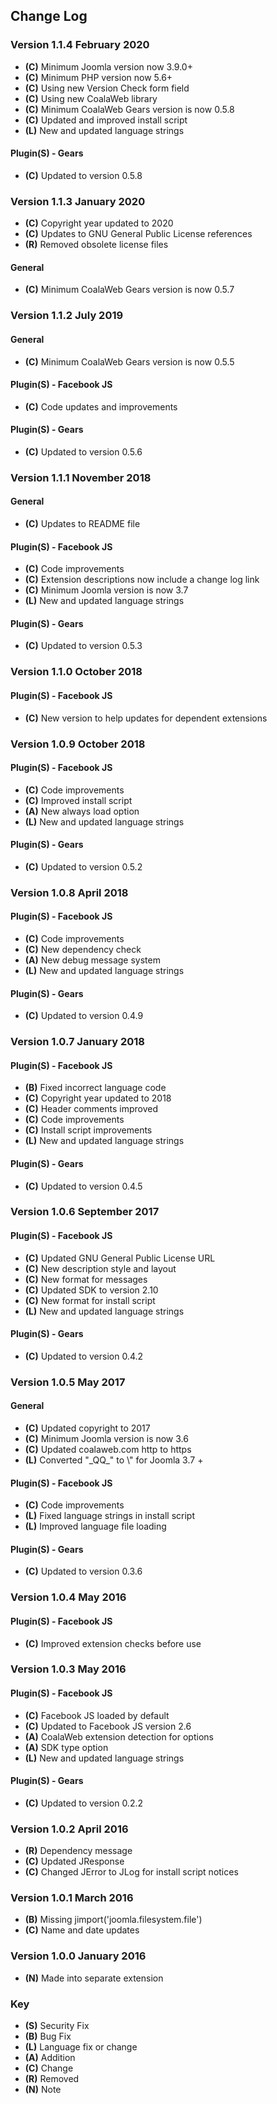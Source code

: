 ## Change Log

### Version 1.1.4 February 2020
- **(C)** Minimum Joomla version now 3.9.0+
- **(C)** Minimum PHP version now 5.6+
- **(C)** Using new Version Check form field
- **(C)** Using new CoalaWeb library
- **(C)** Minimum CoalaWeb Gears version is now 0.5.8
- **(C)** Updated and improved install script
- **(L)** New and updated language strings

#### Plugin(S) - Gears
- **(C)** Updated to version 0.5.8

### Version 1.1.3 January 2020
- **(C)** Copyright year updated to 2020
- **(C)** Updates to GNU General Public License references
- **(R)** Removed obsolete license files

#### General
- **(C)** Minimum CoalaWeb Gears version is now 0.5.7

### Version 1.1.2 July 2019

#### General
- **(C)** Minimum CoalaWeb Gears version is now 0.5.5

#### Plugin(S) - Facebook JS
- **(C)** Code updates and improvements

#### Plugin(S) - Gears
- **(C)** Updated to version 0.5.6

### Version 1.1.1 November 2018

#### General
- **(C)** Updates to README file

#### Plugin(S) - Facebook JS
- **(C)** Code improvements
- **(C)** Extension descriptions now include a change log link
- **(C)** Minimum Joomla version is now 3.7
- **(L)** New and updated language strings

#### Plugin(S) - Gears
- **(C)** Updated to version 0.5.3

### Version 1.1.0 October 2018

#### Plugin(S) - Facebook JS
- **(C)** New version to help updates for dependent extensions

### Version 1.0.9 October 2018

#### Plugin(S) - Facebook JS
- **(C)** Code improvements
- **(C)** Improved install script
- **(A)** New always load option
- **(L)** New and updated language strings

#### Plugin(S) - Gears
- **(C)** Updated to version 0.5.2

### Version 1.0.8 April 2018

#### Plugin(S) - Facebook JS
- **(C)** Code improvements
- **(C)** New dependency check
- **(A)** New debug message system
- **(L)** New and updated language strings

#### Plugin(S) - Gears
- **(C)** Updated to version 0.4.9

### Version 1.0.7 January 2018

#### Plugin(S) - Facebook JS
- **(B)** Fixed incorrect language code
- **(C)** Copyright year updated to 2018
- **(C)** Header comments improved
- **(C)** Code improvements
- **(C)** Install script improvements
- **(L)** New and updated language strings

#### Plugin(S) - Gears
- **(C)** Updated to version 0.4.5

### Version 1.0.6 September 2017

#### Plugin(S) - Facebook JS
- **(C)** Updated GNU General Public License URL
- **(C)** New description style and layout
- **(C)** New format for messages
- **(C)** Updated SDK to version 2.10
- **(C)** New format for install script
- **(L)** New and updated language strings

#### Plugin(S) - Gears
- **(C)** Updated to version 0.4.2

### Version 1.0.5 May 2017

#### General
- **(C)** Updated copyright to 2017
- **(C)** Minimum Joomla version is now 3.6
- **(C)** Updated coalaweb.com http to https
- **(L)** Converted "\_QQ_" to \\" for Joomla 3.7 +

#### Plugin(S) - Facebook JS
- **(C)** Code improvements
- **(L)** Fixed language strings in install script
- **(L)** Improved language file loading

#### Plugin(S) - Gears
- **(C)** Updated to version 0.3.6

### Version 1.0.4 May 2016

#### Plugin(S) - Facebook JS
- **(C)** Improved extension checks before use

### Version 1.0.3 May 2016

#### Plugin(S) - Facebook JS
- **(C)** Facebook JS loaded by default
- **(C)** Updated to Facebook JS version 2.6
- **(A)** CoalaWeb extension detection for options
- **(A)** SDK type option
- **(L)** New and updated language strings

#### Plugin(S) - Gears
- **(C)** Updated to version 0.2.2

### Version 1.0.2 April 2016
- **(R)** Dependency message
- **(C)** Updated JResponse
- **(C)** Changed JError to JLog for install script notices

### Version 1.0.1 March 2016
- **(B)** Missing jimport('joomla.filesystem.file')
- **(C)** Name and date updates

### Version 1.0.0 January 2016
- **(N)** Made into separate extension

### Key
- **(S)** Security Fix
- **(B)** Bug Fix
- **(L)** Language fix or change
- **(A)** Addition
- **(C)** Change
- **(R)** Removed
- **(N)** Note
